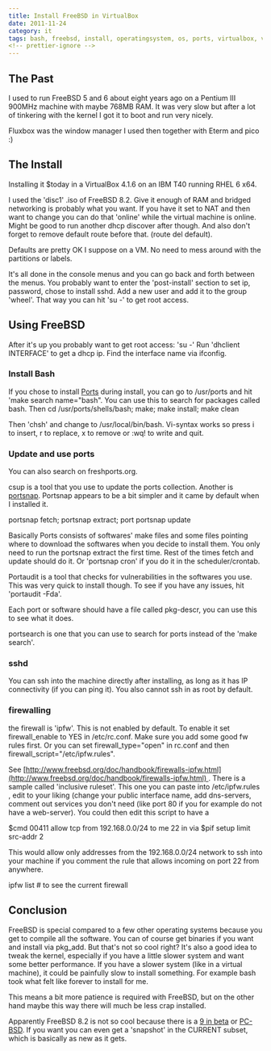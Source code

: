 ```yaml
---
title: Install FreeBSD in VirtualBox
date: 2011-11-24
category: it
tags: bash, freebsd, install, operatingsystem, os, ports, virtualbox, virtualization
<!-- prettier-ignore -->
---
```


## The Past

I used to run FreeBSD 5 and 6 about eight years ago on a Pentium III 900MHz
machine with maybe 768MB RAM. It was very slow but after a lot of tinkering with
the kernel I got it to boot and run very nicely.

Fluxbox was the window manager I used then together with Eterm and pico :)

## The Install

Installing it $today in a VirtualBox 4.1.6 on an IBM T40 running RHEL 6 x64.

I used the 'disc1' .iso of FreeBSD 8.2. Give it enough of RAM and bridged
networking is probably what you want. If you have it set to NAT and then want to
change you can do that 'online' while the virtual machine is online. Might be
good to run another dhcp discover after though. And also don't forget to remove
default route before that. (route del default).

Defaults are pretty OK I suppose on a VM. No need to mess around with the
partitions or labels.

It's all done in the console menus and you can go back and forth between the
menus. You probably want to enter the 'post-install' section to set ip,
password, chose to install sshd. Add a new user and add it to the group 'wheel'.
That way you can hit 'su -' to get root access.

## Using FreeBSD

After it's up you probably want to get root access: 'su -' Run 'dhclient
INTERFACE' to get a dhcp ip. Find the interface name via ifconfig.

### Install Bash

If you chose to install
[Ports](http://www.freebsd.org/ports/ "link to ports on freebsd.org") during
install, you can go to /usr/ports and hit 'make search name="bash". You can use
this to search for packages called bash. Then cd /usr/ports/shells/bash; make;
make install; make clean

Then 'chsh' and change to /usr/local/bin/bash. Vi-syntax works so press i to
insert, r to replace, x to remove or :wq! to write and quit.

### Update and use ports

You can also search on freshports.org.

csup is a tool that you use to update the ports collection. Another is
[portsnap](http://www.freebsd.org/doc/en_US.ISO8859-1/books/handbook/ports-using.html "to the handbook").
Portsnap appears to be a bit simpler and it came by default when I installed it.

portsnap fetch; portsnap extract; port portsnap update

Basically Ports consists of softwares' make files and some files pointing where
to download the softwares when you decide to install them. You only need to run
the portsnap extract the first time. Rest of the times fetch and update should
do it. Or 'portsnap cron' if you do it in the scheduler/crontab.

Portaudit is a tool that checks for vulnerabilities in the softwares you use.
This was very quick to install though. To see if you have any issues, hit
'portaudit -Fda'.

Each port or software should have a file called pkg-descr, you can use this to
see what it does.

portsearch is one that you can use to search for ports instead of the 'make
search'.

### sshd

You can ssh into the machine directly after installing, as long as it has IP
connectivity (if you can ping it). You also cannot ssh in as root by default.

### firewalling

the firewall is 'ipfw'. This is not enabled by default. To enable it set
firewall_enable to YES in /etc/rc.conf. Make sure you add some good fw rules
first. Or you can set firewall_type="open" in rc.conf and then
firewall_script="/etc/ipfw.rules".

See [http://www.freebsd.org/doc/handbook/firewalls-ipfw.html](http://www.freebsd.org/doc/handbook/firewalls-ipfw.html) .
There is a sample called 'inclusive ruleset'. This one you can paste into
/etc/ipfw.rules , edit to your liking (change your public interface name, add
dns-servers, comment out services you don't need (like port 80 if you for
example do not have a web-server). You could then edit this script to have a

$cmd 00411 allow tcp from 192.168.0.0/24 to me 22 in via $pif setup limit
src-addr 2

This would allow only addresses from the 192.168.0.0/24 network to ssh into your
machine if you comment the rule that allows incoming on port 22 from anywhere.

ipfw list # to see the current firewall

## Conclusion

FreeBSD is special compared to a few other operating systems because you get to
compile all the software. You can of course get binaries if you want and install
via pkg_add. But that's not so cool right? It's also a good idea to tweak the
kernel, especially if you have a little slower system and want some better
performance. If you have a slower system (like in a virtual machine), it could
be painfully slow to install something. For example bash took what felt like
forever to install for me.

This means a bit more patience is required with FreeBSD, but on the other hand
maybe this way there will much be less crap installed.

Apparently FreeBSD 8.2 is not so cool because there is a
[9 in beta](http://www.freebsd.org/where.html#helptest "where to get latest-latest release")
or [PC-BSD](http://www.pcbsd.org/ "pcbsd.org"). If you want you can even get a
'snapshot' in the CURRENT subset, which is basically as new as it gets.
